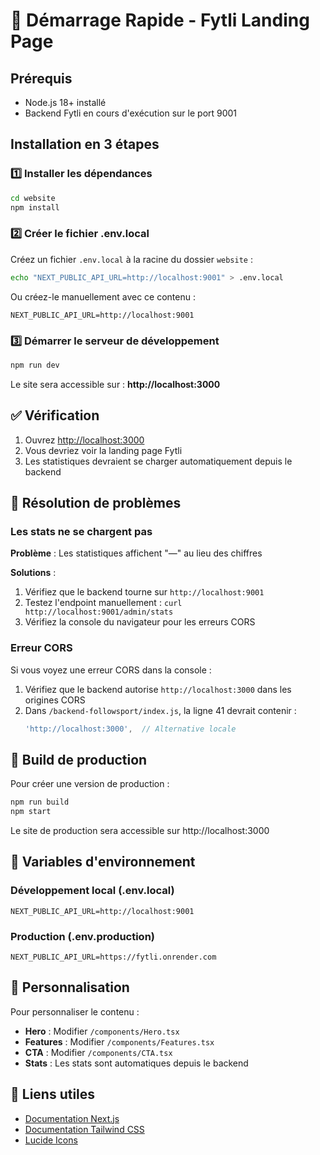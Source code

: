 # 🚀 Démarrage Rapide - Fytli Landing Page

## Prérequis

- Node.js 18+ installé
- Backend Fytli en cours d'exécution sur le port 9001

## Installation en 3 étapes

### 1️⃣ Installer les dépendances

```bash
cd website
npm install
```

### 2️⃣ Créer le fichier .env.local

Créez un fichier `.env.local` à la racine du dossier `website` :

```bash
echo "NEXT_PUBLIC_API_URL=http://localhost:9001" > .env.local
```

Ou créez-le manuellement avec ce contenu :

```env
NEXT_PUBLIC_API_URL=http://localhost:9001
```

### 3️⃣ Démarrer le serveur de développement

```bash
npm run dev
```

Le site sera accessible sur : **http://localhost:3000**

## ✅ Vérification

1. Ouvrez [http://localhost:3000](http://localhost:3000)
2. Vous devriez voir la landing page Fytli
3. Les statistiques devraient se charger automatiquement depuis le backend

## 🔧 Résolution de problèmes

### Les stats ne se chargent pas

**Problème** : Les statistiques affichent "—" au lieu des chiffres

**Solutions** :
1. Vérifiez que le backend tourne sur `http://localhost:9001`
2. Testez l'endpoint manuellement : `curl http://localhost:9001/admin/stats`
3. Vérifiez la console du navigateur pour les erreurs CORS

### Erreur CORS

Si vous voyez une erreur CORS dans la console :

1. Vérifiez que le backend autorise `http://localhost:3000` dans les origines CORS
2. Dans `/backend-followsport/index.js`, la ligne 41 devrait contenir :
   ```javascript
   'http://localhost:3000',  // Alternative locale
   ```

## 🚢 Build de production

Pour créer une version de production :

```bash
npm run build
npm start
```

Le site de production sera accessible sur http://localhost:3000

## 📝 Variables d'environnement

### Développement local (.env.local)
```env
NEXT_PUBLIC_API_URL=http://localhost:9001
```

### Production (.env.production)
```env
NEXT_PUBLIC_API_URL=https://fytli.onrender.com
```

## 🎨 Personnalisation

Pour personnaliser le contenu :

- **Hero** : Modifier `/components/Hero.tsx`
- **Features** : Modifier `/components/Features.tsx`
- **CTA** : Modifier `/components/CTA.tsx`
- **Stats** : Les stats sont automatiques depuis le backend

## 🔗 Liens utiles

- [Documentation Next.js](https://nextjs.org/docs)
- [Documentation Tailwind CSS](https://tailwindcss.com/docs)
- [Lucide Icons](https://lucide.dev/)

